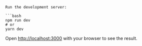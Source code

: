 ```
Run the development server:

```bash
npm run dev
# or
yarn dev
```

Open [http://localhost:3000](http://localhost:3000) with your browser to see the result.

